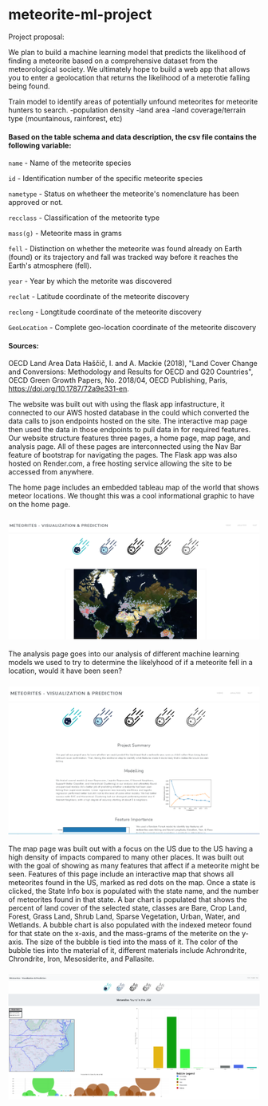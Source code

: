 # meteorite-ml-project

Project proposal:

We plan to build a machine learning model that predicts the likelihood of finding a meteorite based on a comprehensive dataset from the meteorological society. We ultimately hope to build a web app that allows you to enter a geolocation that returns the likelihood of a meterotie falling being found.

Train model to identify areas of potentially unfound meteorites for meteorite hunters to search.
-population density
-land area
-land coverage/terrain type (mountainous, rainforest, etc)


#### Based on the table schema and data description, the csv file contains the following variable:

`name` - Name of the meteorite species

`id` - Identification number of the specific meteorite species

`nametype` - Status on whetheer the meteorite's nomenclature has been approved or not.

`recclass` - Classification of the meteorite type

`mass(g)` - Meteorite mass in grams

`fell` - Distinction on whether the meteorite was found already on Earth (found) or its trajectory and fall was tracked way before it reaches the Earth's atmosphere (fell).

`year` - Year by which the metorite was discovered

`reclat` - Latitude coordinate of the meteorite discovery

`reclong` - Longtitude coordinate of the meteorite discovery

`GeoLocation` - Complete geo-location coordinate of the meteorite discovery

#### Sources:

OECD Land Area Data
Haščič, I. and A. Mackie (2018), "Land Cover Change and Conversions: Methodology and Results for OECD and G20 Countries", OECD Green Growth Papers, No. 2018/04, OECD Publishing, Paris, https://doi.org/10.1787/72a9e331-en.


The website was built out with using the flask app infastructure, it connected to our AWS hosted database in the could which converted the data calls to json endpoints hosted on the site. The interactive map page then used the data in those endpoints to pull data in for required features. Our website structure features three pages, a home page, map page, and analysis page. All of these pages are interconnected using the Nav Bar feature of bootstrap for navigating the pages. The Flask app was also hosted on Render.com, a free hosting service allowing the site to be accessed from anywhere.

The home page includes an embedded tableau map of the world that shows meteor locations. We thought this was a cool informational graphic to have on the home page.

<h3> <img width="533" alt="Home Page" src="flask/static/assets/home_page.PNG"> </h3>

The analysis page goes into our analysis of different machine learning models we used to try to determine the likelyhood of if a meteorite fell in a location, would it have been seen?

<h3> <img width="533" alt="Analysis Page" src="flask/static/assets/analysis_page.PNG"> </h3>

The map page was built out with a focus on the US due to the US having a high density of impacts compared to many other places. It was built out with the goal of showing as many features that affect if a meteorite might be seen. Features of this page include an interactive map that shows all meteorites found in the US, marked as red dots on the map. Once a state is clicked, the State Info box is populated with the state name, and the number of meteorites found in that state. A bar chart is populated that shows the percent of land cover of the selected state, classes are Bare, Crop Land, Forest, Grass Land, Shrub Land, Sparse Vegetation, Urban, Water, and Wetlands. A bubble chart is also populated with the indexed meteor found for that state on the x-axis, and the mass-grams of the meterite on the y-axis. The size of the bubble is tied into the mass of it. The color of the bubble ties into the material of it, different materials include Achrondrite, Chrondrite, Iron, Mesosiderite, and Pallasite.

<h3> <img width="533" alt="Map Page" src="flask/static/assets/map_page.PNG"> </h3>
